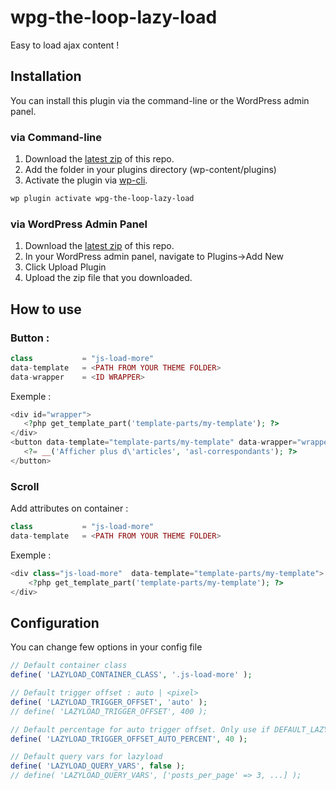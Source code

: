 # wpg-the-loop-lazy-load

Easy to load ajax content !

## Installation

You can install this plugin via the command-line or the WordPress admin panel.

### via Command-line

1. Download the [latest zip](https://github.com/wp-globalis-tools/wpg-the-loop-lazy-load/archive/master.zip) of this repo.
2. Add the folder in your plugins directory (wp-content/plugins)
3. Activate the plugin via [wp-cli](http://wp-cli.org/commands/plugin/activate/).

```sh
wp plugin activate wpg-the-loop-lazy-load
```

### via WordPress Admin Panel

1. Download the [latest zip](https://github.com/wp-globalis-tools/wpg-the-loop-lazy-load/archive/master.zip) of this repo.
2. In your WordPress admin panel, navigate to Plugins->Add New
3. Click Upload Plugin
4. Upload the zip file that you downloaded.


## How to use

### Button :

 ```php
class			= "js-load-more" 
data-template 	= <PATH FROM YOUR THEME FOLDER> 
data-wrapper  	= <ID WRAPPER> 
```

Exemple :

 ```php
<div id="wrapper">
	<?php get_template_part('template-parts/my-template'); ?>
</div>
<button data-template="template-parts/my-template" data-wrapper="wrapper" role="button" class="js-load-more">
	<?= __('Afficher plus d\'articles', 'asl-correspondants'); ?>
</button>
```

### Scroll

Add attributes on container : 
 ```php
class			= "js-load-more" 
data-template 	= <PATH FROM YOUR THEME FOLDER> 
```

Exemple : 

```php
<div class="js-load-more"  data-template="template-parts/my-template">
    <?php get_template_part('template-parts/my-template'); ?>
</div>
```

## Configuration

You can change few options in your config file

```php
// Default container class
define( 'LAZYLOAD_CONTAINER_CLASS', '.js-load-more' );

// Default trigger offset : auto | <pixel>
define( 'LAZYLOAD_TRIGGER_OFFSET', 'auto' );
// define( 'LAZYLOAD_TRIGGER_OFFSET', 400 );

// Default percentage for auto trigger offset. Only use if DEFAULT_LAZYLOAD_TRIGGER_OFFSET == auto
define( 'LAZYLOAD_TRIGGER_OFFSET_AUTO_PERCENT', 40 );

// Default query vars for lazyload
define( 'LAZYLOAD_QUERY_VARS', false );
// define( 'LAZYLOAD_QUERY_VARS', ['posts_per_page' => 3, ...] );
```
